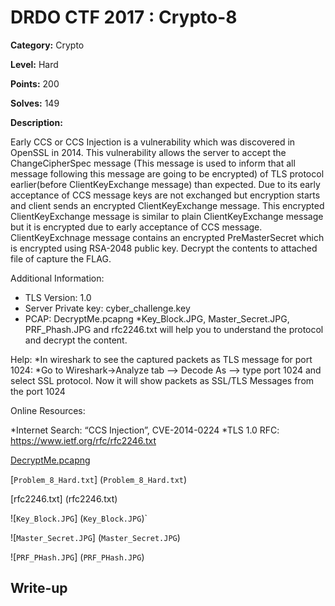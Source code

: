 # DRDO CTF 2017 : Crypto-8

**Category:** Crypto

**Level:** Hard

**Points:** 200

**Solves:** 149

**Description:**

Early CCS or CCS Injection is a vulnerability which was discovered in OpenSSL in 2014. This vulnerability allows the server to accept the ChangeCipherSpec message (This message is used to inform that all message following this message are going to be encrypted) of TLS protocol earlier(before ClientKeyExchange message) than expected. 
Due to its early acceptance of CCS message keys are not exchanged but encryption starts and client sends an encrypted ClientKeyExchange message. This encrypted ClientKeyExchange message is similar to plain ClientKeyExchange message but it is encrypted due to early acceptance of CCS message. 
ClientKeyExchnage message contains an encrypted PreMasterSecret which is encrypted using RSA-2048 public key. Decrypt the contents to attached file of capture the FLAG.

Additional Information:

* TLS Version: 1.0
* Server Private key: cyber_challenge.key
* PCAP: DecryptMe.pcapng
*Key_Block.JPG, Master_Secret.JPG, PRF_Phash.JPG and rfc2246.txt will help you to understand the protocol and decrypt the content.


Help:
*In wireshark to see the captured packets as TLS message for port 1024:
*Go to Wireshark->Analyze tab --> Decode As --> type port 1024 and select SSL protocol. Now it will show packets as SSL/TLS Messages from the port 1024

Online Resources:

*Internet Search: “CCS Injection”, CVE-2014-0224
*TLS 1.0 RFC: https://www.ietf.org/rfc/rfc2246.txt

[DecryptMe.pcapng](DecryptMe.pcapng)

[``Problem_8_Hard.txt``] (``Problem_8_Hard.txt``)

[rfc2246.txt] (rfc2246.txt)

![``Key_Block.JPG``] (``Key_Block.JPG``)`

![``Master_Secret.JPG``] (``Master_Secret.JPG``)

![``PRF_PHash.JPG``] (``PRF_PHash.JPG``)


## Write-up

